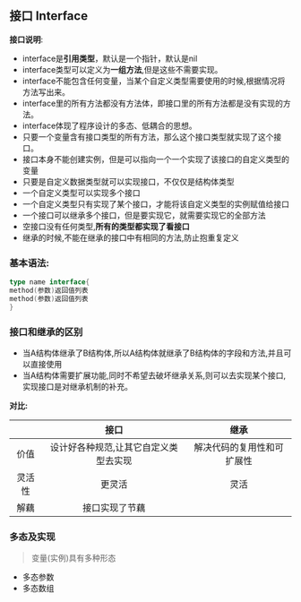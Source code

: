 ## 接口 Interface

**接口说明**:

- interface是**引用类型**，默认是一个指针，默认是nil
- interface类型可以定义为**一组方法**,但是这些不需要实现。
- interface不能包含任何变量，当某个自定义类型需要使用的时候,根据情况将方法写出来。
- interface里的所有方法都没有方法体，即接口里的所有方法都是没有实现的方法。
- interface体现了程序设计的多态、低耦合的思想。
- 只要一个变量含有接口类型的所有方法，那么这个接口类型就实现了这个接口。
- 接口本身不能创建实例，但是可以指向一个一个实现了该接口的自定义类型的变量
- 只要是自定义数据类型就可以实现接口，不仅仅是结构体类型
- 一个自定义类型可以实现多个接口
- 一个自定义类型只有实现了某个接口，才能将该自定义类型的实例赋值给接口
- 一个接口可以继承多个接口，但是要实现它，就需要实现它的全部方法
- 空接口没有任何类型,**所有的类型都实现了看接口**
- 继承的时候,不能在继承的接口中有相同的方法,防止抱重复定义

### 基本语法:

~~~go
type name interface{
method(参数)返回值列表
method(参数)返回值列表
}
~~~

### 接口和继承的区别

- 当A结构体继承了B结构体,所以A结构体就继承了B结构体的字段和方法,并且可以直接使用
- 当A结构体需要扩展功能,同时不希望去破坏继承关系,则可以去实现某个接口,实现接口是对继承机制的补充。

**对比:**

|        |                 接口                  |            继承            |
| :----: | :-----------------------------------: | :------------------------: |
|  价值  | 设计好各种规范,让其它自定义类型去实现 | 解决代码的复用性和可扩展性 |
| 灵活性 |                更灵活                 |            灵活            |
|  解藕  |            接口实现了节藕             |                            |

### 多态及实现

> 变量(实例)具有多种形态

- 多态参数
- 多态数组
